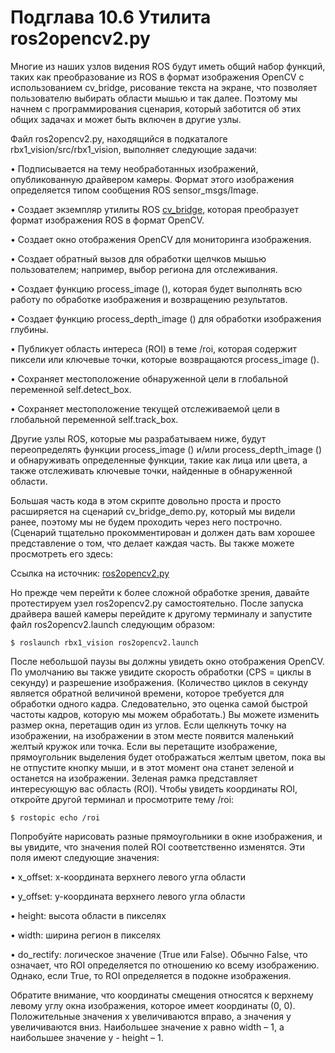 # Подглава 10.6 Утилита ros2opencv2.py

Многие из наших узлов видения ROS будут иметь общий набор функций, таких как преобразование из ROS в формат изображения OpenCV с использованием cv\_bridge, рисование текста на экране, что позволяет пользователю выбирать области мышью и так далее. Поэтому мы начнем с программирования сценария, который заботится об этих общих задачах и может быть включен в другие узлы.

Файл ros2opencv2.py, находящийся в подкаталоге rbx1\_vision/src/rbx1\_vision, выполняет следующие задачи:

 • Подписывается на тему необработанных изображений, опубликованную драйвером камеры. Формат этого изображения определяется типом сообщения ROS sensor\_msgs/Image.

 • Создает экземпляр утилиты ROS [cv\_bridge](http://wiki.ros.org/cv_bridge), которая преобразует формат изображения ROS в формат OpenCV.

 • Создает окно отображения OpenCV для мониторинга изображения.

 • Создает обратный вызов для обработки щелчков мышью пользователем; например, выбор региона для отслеживания.

 • Создает функцию process\_image \(\), которая будет выполнять всю работу по обработке изображения и возвращению результатов.

 • Создает функцию process\_depth\_image \(\) для обработки изображения глубины.

 • Публикует область интереса \(ROI\) в теме /roi, которая содержит пиксели или ключевые точки, которые возвращаются process\_image \(\).

 • Сохраняет местоположение обнаруженной цели в глобальной переменной self.detect\_box.

 • Сохраняет местоположение текущей отслеживаемой цели в глобальной переменной self.track\_box.

Другие узлы ROS, которые мы разрабатываем ниже, будут переопределять функции process\_image \(\) и/или process\_depth\_image \(\) и обнаруживать определенные функции, такие как лица или цвета, а также отслеживать ключевые точки, найденные в обнаруженной области. 

Большая часть кода в этом скрипте довольно проста и просто расширяется на сценарий cv\_bridge\_demo.py, который мы видели ранее, поэтому мы не будем проходить через него построчно. \(Сценарий тщательно прокомментирован и должен дать вам хорошее представление о том, что делает каждая часть. Вы также можете просмотреть его здесь:

Ссылка на источник: [ros2opencv2.py](https://github.com/pirobot/rbx1/blob/indigo-devel/rbx1_vision/src/rbx1_vision/ros2opencv2.py)

Но прежде чем перейти к более сложной обработке зрения, давайте протестируем узел ros2opencv2.py самостоятельно. После запуска драйвера вашей камеры перейдите к другому терминалу и запустите файл ros2opencv2.launch следующим образом:

`$ roslaunch rbx1_vision ros2opencv2.launch`

После небольшой паузы вы должны увидеть окно отображения OpenCV. По умолчанию вы также увидите скорость обработки \(CPS = циклы в секунду\) и разрешение изображения. \(Количество циклов в секунду является обратной величиной времени, которое требуется для обработки одного кадра. Следовательно, это оценка самой быстрой частоты кадров, которую мы можем обработать.\) Вы можете изменить размер окна, перетащив один из углов. Если щелкнуть точку на изображении, на изображении в этом месте появится маленький желтый кружок или точка. Если вы перетащите изображение, прямоугольник выделения будет отображаться желтым цветом, пока вы не отпустите кнопку мыши, и в этот момент она станет зеленой и останется на изображении. Зеленая рамка представляет интересующую вас область \(ROI\). Чтобы увидеть координаты ROI, откройте другой терминал и просмотрите тему /roi:

`$ rostopic echo /roi`

Попробуйте нарисовать разные прямоугольники в окне изображения, и вы увидите, что значения полей ROI соответственно изменятся. Эти поля имеют следующие значения:

 • x\_offset: x-координата верхнего левого угла области

 • y\_offset: y-координата верхнего левого угла области

 • height: высота области в пикселях

 • width: ширина регион в пикселях

 • do\_rectify: логическое значение \(True или False\). Обычно False, что означает, что ROI определяется по отношению ко всему изображению. Однако, если True, то ROI определяется в подокне изображения.

Обратите внимание, что координаты смещения относятся к верхнему левому углу окна изображения, которое имеет координаты \(0, 0\). Положительные значения x увеличиваются вправо, а значения y увеличиваются вниз. Наибольшее значение x равно width – 1, а наибольшее значение y - height – 1.

